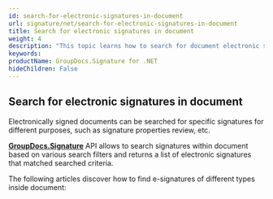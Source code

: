 ```yaml
---
id: search-for-electronic-signatures-in-document
url: signature/net/search-for-electronic-signatures-in-document
title: Search for electronic signatures in document
weight: 4
description: "This topic learns how to search for document electronic signature and its details"
keywords: 
productName: GroupDocs.Signature for .NET
hideChildren: False
---
```

## Search for electronic signatures in document

Electronically signed documents can be searched for specific signatures for different purposes, such as signature properties review, etc.

[**GroupDocs.Signature**](https://products.groupdocs.com/signature/net) API allows to search signatures within document based on various search filters and returns a list of electronic signatures that matched searched criteria.

The following articles discover how to find e-signatures of different types inside document:
